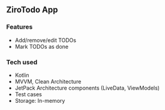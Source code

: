 ## ZiroTodo App

### Features
- Add/remove/edit TODOs
- Mark TODOs as done

### Tech used
- Kotlin
- MVVM, Clean Architecture
- JetPack Architecture components (LiveData, ViewModels)
- Test cases
- Storage: In-memory

